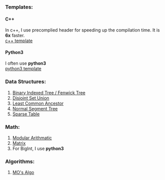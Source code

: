 ### Templates:
#### C++
In c++, I use precomplied header for speeding up the compilation time. It is **6x** faster. <br>
[c++ template](https://github.com/akifpathan/My-library-for-CP/blob/master/template/main.cpp) <br>
#### Python3
I often use **python3** <br>
[python3 template](https://github.com/akifpathan/My-library-for-CP/blob/master/template/main.py)

### Data Structures:
1. [Binary Indexed Tree / Fenwick Tree](https://github.com/akifpathan/My-library-for-CP/blob/master/data%20structure/BIT.h)
2. [Disjoint Set Union](https://github.com/akifpathan/My-library-for-CP/blob/master/data%20structure/DSU.h)
3. [Least Common Ancestor](https://github.com/akifpathan/My-library-for-CP/blob/master/data%20structure/LCA.h)
4. [Normal Segment Tree](https://github.com/akifpathan/My-library-for-CP/blob/master/data%20structure/segmentTree.h)
5. [Sparse Table](https://github.com/akifpathan/My-library-for-CP/blob/master/data%20structure/sparse_table.h)

### Math:
1. [Modular Arithmatic](https://github.com/akifpathan/My-library-for-CP/blob/master/math/modular.h)
2. [Matrix](https://github.com/akifpathan/My-library-for-CP/blob/master/math/modular.h)
3. For BigInt, I use **python3**

### Algorithms:
1. [MO's Algo](https://github.com/akifpathan/My-library-for-CP/blob/master/data%20structure/MO.h)
